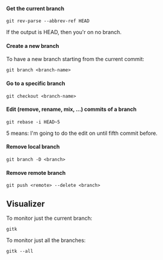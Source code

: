 
#### Get the current branch

```
git rev-parse --abbrev-ref HEAD
```

If the output is HEAD, then you'r on no branch.


#### Create a new branch
  
To have a new branch starting from the current commit:

```
git branch <branch-name>
```


#### Go to a specific branch

```
git checkout <branch-name>
```


#### Edit (remove, rename, mix, ...) commits of a branch

```
git rebase -i HEAD~5
```

5 means: I'm going to do the edit on until fifth commit before.


#### Remove local branch

```
git branch -D <branch> 
```

#### Remove remote branch

```
git push <remote> --delete <branch>
```


## Visualizer

To monitor just the current branch:

```
gitk
```

To monitor just all the branches:

```
gitk --all
```
